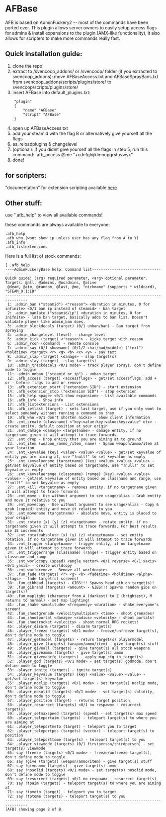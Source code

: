 # AFBase
AFB is based on AdminFuckery2 -- most of the commands have been ported over.
This plugin allows server owners to easily setup access flags for admins & install expansions to the plugin (AMX-like functionality), it also allows for scripters to make more commands really fast.

## Quick installation guide:
1. clone the repo
2. extract to /svencoop_addons/ or /svencoop/ folder
(if you extracted to svencoop_addons): move AFBaseAccess.txt and AFBaseSprayBans.txt from svencoop_addons/scripts/plugins/store/ to svencoop/scripts/plugins/store/
3. insert AFBase into default_plugins.txt:
```
    "plugin"
    {
        "name" "AFBase"
        "script" "AFBase"
    }  
```
4. open up AFBaseAccess.txt
5. add your steamid with  the flag B or alternatively give yourself all the flags
6. as_reloadplugins & changelevel
7. (optional): if you didint give yourself all the flags in step 5, run this command: .afb_access @me "+cdefghijklmnopqrstuvwyx"
8. done!

## for scripters:
"documentation" for extension scripting available [here](https://zode.github.io/AFBase/)

## Other stuff:
use ".afb_help" to view all available commands!

these commands are always available to everyone:
```
.afb_help
.afb_who (wont show ip unless user has any flag from A to Y)
.afb_info
.afb_listextensions
```

Here is a full list of stock commands:
```
] .afb_help
----AdminFuckeryBase help: Command list-----------------------------------------
Quick quide: (arg) required parameter, <arg> optional parameter. Targets: @all, @admins, @noadmins, @alive
 @dead, @aim, @random, @last, @me, "nickname" (supports * wildcard), "STEAM_0:1:ID"
--------------------------------------------------------------------------------
 1: .admin_ban ("steamid") <"reason"> <duration in minutes, 0 for infinite> <0/1 ban ip instead of steamid> - ban target
 2: .admin_banlate ("steamid/ip") <duration in minutes, 0 for inifnite> - late ban target, basically adds to ban list. Doesn't validate player like admin_ban does.
 3: .admin_blockdecals (target) (0/1 unban/ban) - Ban target from spraying
 4: .admin_changelevel (level) - change level
 5: .admin_kick (target) <"reason"> - kicks target with reason
 6: .admin_rcon (command) - remote console
 7: .admin_say (0/1 showname) (0/1/2 chat/hud/middle) ("text") <holdtime> <target> <r> <g> <b> <x> <y> - say text
 8: .admin_slap (target) <damage> - slap target(s)
 9: .admin_slay (target) - slay target(s)
 10: .admin_trackdecals <0/1 mode> - track player sprays, don't define mode to toggle
 11: .admin_unban ("steamid or ip") - unban target
 12: .afb_access (target) <accessflags> - get/set accessflags, add + or - before flags to add or remove
 13: .afb_extension_start ("extension SID") - start extension
 14: .afb_extension_stop ("extension SID") - stop extension
 15: .afb_help <page> <0/1 show expansion> - List available commands
 16: .afb_info - Show info
 17: .afb_listextensions - List extensions
 18: .afb_setlast (target) - sets last target, use if you only want to select somebody without running a command on them
 19: .afb_who <0/1 don't shorten nicks> - Show client information
 20: .ent_create (classname) <"key:value:key:value:key:value" etc> - create entity, default position at your origin
 21: .ent_damage <damage> <targetname> - damage entity, if no targetname given it will attempt to trace forwards
 22: .ent_drop - Drop entity that you are aiming at to ground
 23: .ent_item (weapon_/ammo_/item_ name) - Spawn weapon/ammo/item at your location
 24: .ent_keyvalue (key) <value> <value> <value> - get/set keyvalue of entity you are aiming at, use "!null!" to set keyvalue as empty
 25: .ent_keyvaluename (targetname) (key) <value> <value> <value> - get/set keyvalue of entity based on targetname, use "!null!" to set keyvalue as empty
 26: .ent_keyvaluerange (classname) (range) (key) <value> <value><value> - get/set keyvalue of entity based on classname and range, use "!null!" to set keyvalue as empty
 27: .ent_kill <targetname> - removes entity, if no targetname given it will attempt to trace forwards
 28: .ent_move - Use without argument to see usage/alias - Grab entity and move it relative to you
 29: .ent_movecopy - Use without argument to see usage/alias - Copy & grab (copied) entity and move it relative to you
 30: .ent_movename (targetname) - absolute move, entity is placed to your origin
 31: .ent_rotate (x) (y) (z) <targetname> - rotate entity, if no targetname given it will attempt to trace forwards. For best results use 15 increments
 32: .ent_rotateabsolute (x) (y) (z) <targetname> - set entity rotation, if no targetname given it will attempt to trace forwards
 33: .ent_trigger <targetname> - trigger entity, if no targetname given it will attempt to trace forwards
 34: .ent_triggerrange (classname) (range) - trigger entity based on classname and range
 35: .ent_worldcopy (speed) <angle vector> <0/1 reverse> <0/1 xaxis> <0/1 yaxis> - Create worldcopy
 36: .ent_worldremove - Remove all worldcopies
 37: .fun_fade (targets) <r> <g> <b> <fadetime> <holdtime> <alpha> <flags> - fade target(s) screens!
 38: .fun_gibhead (targets) - GIBS!!! Spawns head gib on target(s)!
 39: .fun_gibrand (targets) <amount> - GIBS!!! Spawns random gibs on target(s)!
 40: .fun_maplight (character from A (darkest) to Z (brightest), M returns to normal) - set map lighting!
 41: .fun_shake <amplitude> <frequency> <duration> - shake everyone's screen!
 42: .fun_shootgrenade <velocitymultipier> <time> - shoot grenades!
 43: .fun_shootportal <damage> <radius> <velocity> - shoot portals!
 44: .fun_shootrocket <velocity> - shoot normal RPG rockets!
 45: .player_disarm (targets) - disarm target(s)
 46: .player_freeze (targets) <0/1 mode> - freeze/unfreeze target(s), don't define mode to toggle
 47: .player_getmodel (targets) - return target(s) playermodel
 48: .player_give (targets) (weapon/ammo/item) - give target(s) stuff
 49: .player_giveall (targets) - give target(s) all stock weapons
 50: .player_giveammo (targets) - give target(s) ammo
 51: .player_givemapcfg (targets) - apply map cfg to target(s)
 52: .player_god (targets) <0/1 mode> - set target(s) godmode, don't define mode to toggle
 53: .player_ignite (targets) - ignite target(s)
 54: .player_keyvalue (targets) (key) <value> <value> <value> - get/set target(s) keyvalue
 55: .player_noclip (targets) <0/1 mode> - set target(s) noclip mode, don't define mode to toggle
 56: .player_nosolid (targets) <0/1 mode> - set target(s) solidity, don't define mode to toggle
 57: .player_position (target) - returns target position,
 58: .player_resurrect (targets) <0/1 no respawn> - resurrect target(s)
 59: .player_setmaxspeed (targets) (speed) - set target(s) max speed
 60: .player_teleportaim (targets) - teleport target(s) to where you are aiming at
 61: .player_teleportmeto (target) - teleport you to target
 62: .player_teleportpos (targets) (vector) - teleport target(s) to position
 63: .player_teleporttome (targets) - teleport target(s) to you
 64: .player_viewmode (targets) (0/1 firstperson/thirdperson) - set target(s) viewmode
 65: say !freeze (targets) <0/1 mode> - freeze/unfreeze target(s), don't define mode to toggle
 66: say !give (targets) (weapon/ammo/item) - give target(s) stuff
 67: say !giveammo (targets) - give target(s) ammo
 68: say !nosolid (targets) <0/1 mode> - set target(s) nosolid mode, don't define mode to toggle
 69: say !resurrect (targets) <0/1 no respawn> - resurrect target(s)
 70: say !tpaim (targets) - teleport target(s) to where you are aiming at
 71: say !tpmeto (target) - teleport you to target
 72: say !tptome (targets) - teleport target(s) to you
--------------------------------------------------------------------------------
[AFB] showing page 8 of 8.
```